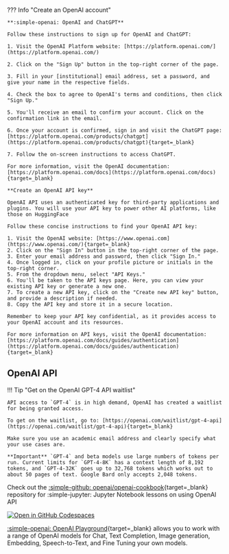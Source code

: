 
??? Info "Create an OpenAI account"

    **:simple-openai: OpenAI and ChatGPT**
    
    Follow these instructions to sign up for OpenAI and ChatGPT:
    
    1. Visit the OpenAI Platform website: [https://platform.openai.com/](https://platform.openai.com/)
    
    2. Click on the "Sign Up" button in the top-right corner of the page.
    
    3. Fill in your [institutional] email address, set a password, and give your name in the respective fields.
    
    4. Check the box to agree to OpenAI's terms and conditions, then click "Sign Up."
    
    5. You'll receive an email to confirm your account. Click on the confirmation link in the email.
    
    6. Once your account is confirmed, sign in and visit the ChatGPT page: [https://platform.openai.com/products/chatgpt](https://platform.openai.com/products/chatgpt){target=_blank}
    
    7. Follow the on-screen instructions to access ChatGPT.
    
    For more information, visit the OpenAI documentation: [https://platform.openai.com/docs](https://platform.openai.com/docs){target=_blank}
    
    **Create an OpenAI API key**
    
    OpenAI API uses an authenticated key for third-party applications and plugins. You will use your API key to power other AI platforms, like those on HuggingFace
    
    Follow these concise instructions to find your OpenAI API key:
    
    1. Visit the OpenAI website: [https://www.openai.com](https://www.openai.com/){target=_blank}
    2. Click on the "Sign In" button in the top-right corner of the page.
    3. Enter your email address and password, then click "Sign In."
    4. Once logged in, click on your profile picture or initials in the top-right corner.
    5. From the dropdown menu, select "API Keys."
    6. You'll be taken to the API keys page. Here, you can view your existing API key or generate a new one.
    7. To create a new API key, click on the "Create new API key" button, and provide a description if needed.
    8. Copy the API key and store it in a secure location.
    
    Remember to keep your API key confidential, as it provides access to your OpenAI account and its resources.
    
    For more information on API keys, visit the OpenAI documentation: [https://platform.openai.com/docs/guides/authentication](https://platform.openai.com/docs/guides/authentication){target=_blank}  

## OpenAI API

!!! Tip "Get on the OpenAI GPT-4 API waitlist"

    API access to `GPT-4` is in high demand, OpenAI has created a waitlist for being granted access.

    To get on the waitlist, go to: [https://openai.com/waitlist/gpt-4-api](https://openai.com/waitlist/gpt-4-api){target=_blank} 

    Make sure you use an academic email address and clearly specify what your use cases are.

    **Important** `GPT-4` and beta models use large numbers of tokens per run. Current limits for `GPT-4-8K` has a context length of 8,192 tokens, and `GPT-4-32K` goes up to 32,768 tokens which works out to about 50 pages of text. Google Bard only accepts 2,048 tokens.

Check out the [:simple-github: openai/openai-cookbook](https://github.com/openai/openai-cookbook){target=_blank} repository for :simple-jupyter: Jupyter Notebook lessons on using OpenAI API

[![Open in GitHub Codespaces](https://github.com/codespaces/badge.svg)](https://github.com/codespaces/new?hide_repo_select=true&ref=main&repo=468576060&machine=basicLinux32gb&location=EastUs)

[:simple-openai: OpenAI Playground](https://platform.openai.com/playground){target=_blank} allows you to work with a range of OpenAI models for Chat, Text Completion, Image generation, Embedding, Speech-to-Text, and Fine Tuning your own models.